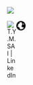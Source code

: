 ![](https://komarev.com/ghpvc/?username=tymsai&color=blueviolet&style=plastic&label=VIEWS)

[<img align="center" alt="tymsai.netlify.app" width="22px" src="https://raw.githubusercontent.com/iconic/open-iconic/master/svg/globe.svg" />][website]
[<img align="left" alt="T.Y.M.SAI | LinkedIn" width="22px" src="https://cdn.jsdelivr.net/npm/simple-icons@v3/icons/linkedin.svg" />][linkedin]

[website]: https://tymsai.netlify.app
[linkedin]: https://www.linkedin.com/in/t-y-m-sai-4ab087203
